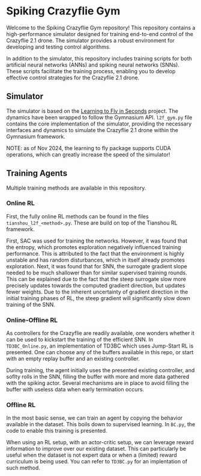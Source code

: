 # Spiking Crazyflie Gym

Welcome to the Spiking Crazyflie Gym repository! This repository contains a high-performance simulator designed for training end-to-end control of the Crazyflie 2.1 drone. The simulator provides a robust environment for developing and testing control algorithms.

In addition to the simulator, this repository includes training scripts for both artificial neural networks (ANNs) and spiking neural networks (SNNs). These scripts facilitate the training process, enabling you to develop effective control strategies for the Crazyflie 2.1 drone.

## Simulator
The simulator is based on the [Learning to Fly in Seconds](https://github.com/arplaboratory/learning-to-fly) project. The dynamics have been wrapped to follow the Gymnasium API. 
`l2f_gym.py` file contains the core implementation of the simulator, providing the necessary interfaces and dynamics to simulate the Crazyflie 2.1 drone within the Gymnasium framework. 

NOTE: as of Nov 2024, the learning to fly package supports CUDA operations, which can greatly increase the speed of the simulator!
## Training Agents
Multiple training methods are available in this repository. 
### Online RL
First, the fully online RL methods can be found in the files `tianshou_l2f_<method>.py`. These are build on top of the Tianshou RL framework. 

First, SAC was used for training the networks. However, it was found that the entropy, which promotes exploration negatively influenced training performance. This is attributed to the fact that the environment is highly unstable and has random disturbances, which in itself already promotes exploration. Next, it was found that for SNN, the surrogate gradient slope needed to be much shallower than for similar supervised training rounds. This can be explained due to the fact that the steep surrogate slow more precisely updates towards the computed gradient direction, but updates fewer weights. Due to the inherent uncertainty of gradient direction in the initial training phases of RL, the steep gradient will significantly slow down training of the SNN.

### Online-Offline RL
As controllers for the Crazyflie are readily available, one wonders whether it can be used to kickstart the training of the efficient SNN. In `TD3BC_Online.py`, an implementation of TD3BC which uses Jump-Start RL is presented. One can choose any of the buffers available in this repo, or start with an empty replay buffer and an existing controller. 

During training, the agent initially uses the presented existing controller, and soflty rolls in the SNN, filling the buffer with more and more data gathered with the spiking actor. Several mechanisms are in place to avoid filling the buffer with useless data when early termination occurs.

### Offline RL
In the most basic sense, we can train an agent by copying the behavior available in the dataset. This boils down to supervised learning. In `BC.py`, the code to enable this training is presented.

When using an RL setup, with an actor-critic setup, we can leverage reward information to improve over our existing dataset. This can particularly be useful when the dataset is not expert data or when a (limited) reward curriculum is being used. You can refer to `TD3BC.py` for an implentation of such method.
